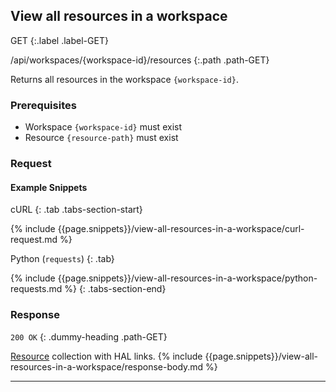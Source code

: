 ## View all resources in a workspace

GET
{:.label .label-GET}

/api/workspaces/{workspace-id}/resources
{:.path .path-GET}

Returns all resources in the workspace `{workspace-id}`.

### Prerequisites
- Workspace `{workspace-id}` must exist
- Resource `{resource-path}` must exist

### Request
#### Example Snippets
cURL
{: .tab .tabs-section-start}

{% include {{page.snippets}}/view-all-resources-in-a-workspace/curl-request.md %}

Python (`requests`)
{: .tab}

{% include {{page.snippets}}/view-all-resources-in-a-workspace/python-requests.md %}
{: .tabs-section-end}

### Response
`200 OK`
{: .dummy-heading .path-GET}

[Resource](#resource) collection with HAL links.
{% include {{page.snippets}}/view-all-resources-in-a-workspace/response-body.md %}

---
